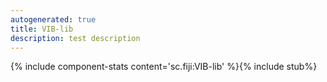 ```yaml
---
autogenerated: true
title: VIB-lib
description: test description
---
```


{% include component-stats content='sc.fiji:VIB-lib' %}{% include stub%}

